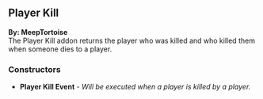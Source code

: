 ## Player Kill
**By: MeepTortoise**<br>
The Player Kill addon returns the player who was killed and who killed them when someone dies to a player.
<br>

### Constructors
* **Player Kill Event** - *Will be executed when a player is killed by a player.*
